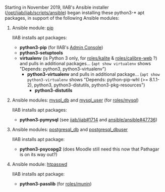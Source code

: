 Starting in November 2019, IIAB's Ansible installer ([/opt/iiab/iiab/scripts/ansible](https://github.com/iiab/iiab/blob/master/scripts/ansible)) began installing these python3-* apt packages, in support of the following Ansible modules:

1. Ansible module: [pip](https://docs.ansible.com/ansible/latest/modules/pip_module.html)

   IIAB installs apt packages:
   - **python3-pip** (for IIAB's [Admin Console](https://github.com/iiab/iiab-admin-console))
   - **python3-setuptools**
   - **virtualenv** (is Python 3 only, for [roles/kalite](https://github.com/iiab/iiab/tree/master/roles/kalite) & [roles/calibre-web](https://github.com/iiab/iiab/tree/master/roles/calibre-web) ?) and pulls in additional packages... (`apt show virtualenv` shows "Depends: python3, python3-virtualenv")
      - **python3-virtualenv** and pulls in additional package... (`apt show python3-virtualenv` shows "Depends: python-pip-whl (>= 8.1.1-2), python3, python3-distutils, python3-pkg-resources") 
         - **python3-distutils**

2. Ansible modules: [mysql_db](https://docs.ansible.com/ansible/latest/modules/mysql_db_module.html) and [mysql_user](https://docs.ansible.com/ansible/latest/modules/mysql_user_module.html) (for [roles/mysql](https://github.com/iiab/iiab/tree/master/roles/mysql))

   IIAB installs apt packages:
   - **python3-pymysql** (see [iiab/iiab#1714](https://github.com/iiab/iiab/issues/1714) and [ansible/ansible#47736](https://github.com/ansible/ansible/issues/47736))

4. Ansible modules: [postgresql_db](https://docs.ansible.com/ansible/latest/modules/postgresql_db_module.html) and [postgresql_dbuser](https://docs.ansible.com/ansible/latest/modules/postgresql_user_module.html)

   IIAB installs apt package:
   - **python3-psycopg2** (does Moodle still need this now that Pathagar is on its way out?)

5. Ansible module: [htpasswd](https://docs.ansible.com/ansible/latest/modules/htpasswd_module.html)

   IIAB installs apt package:
   - **python3-passlib** (for [roles/munin](https://github.com/iiab/iiab/tree/master/roles/munin))

